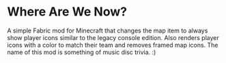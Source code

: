# Where Are We Now?
A simple Fabric mod for Minecraft that changes the map item to always show player icons similar to the legacy console edition. Also renders player icons with a color to match their team and removes framed map icons. The name of this mod is something of music disc trivia. :)
